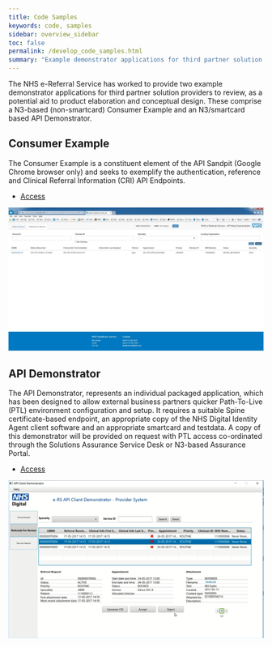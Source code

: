 ```yaml
---
title: Code Samples
keywords: code, samples
sidebar: overview_sidebar
toc: false
permalink: /develop_code_samples.html
summary: "Example demonstrator applications for third partner solution providers"
---
```


The NHS e-Referral Service has worked to provide two example demonstrator applications for third partner solution providers to review, as a potential aid to product elaboration and conceptual design. These comprise a N3-based (non-smartcard) Consumer Example and an N3/smartcard based API Demonstrator.

## Consumer Example ##

The Consumer Example is a constituent element of the API Sandpit (Google Chrome browser only) and seeks to exemplify the authentication, reference and Clinical Referral Information (CRI) API Endpoints.

* [Access](http://api-ers.spine2.ncrs.nhs.uk:88/ers-consumer-example/#/)

![](images/develop/Consumer_Example.png)

## API Demonstrator ##

The API Demonstrator, represents an individual packaged application, which has been designed to allow external business partners quicker Path-To-Live (PTL) environment configuration and setup. It requires a suitable Spine certificate-based endpoint, an appropriate copy of the NHS Digital Identity Agent client software and an appropriate smartcard and testdata. A copy of this demonstrator will be provided on request with PTL access co-ordinated through the Solutions Assurance Service Desk or N3-based Assurance Portal.

* [Access](http://www.assurancesupport.digital.nhs.uk/)

![](images/develop/API_Demonstrator.png)
